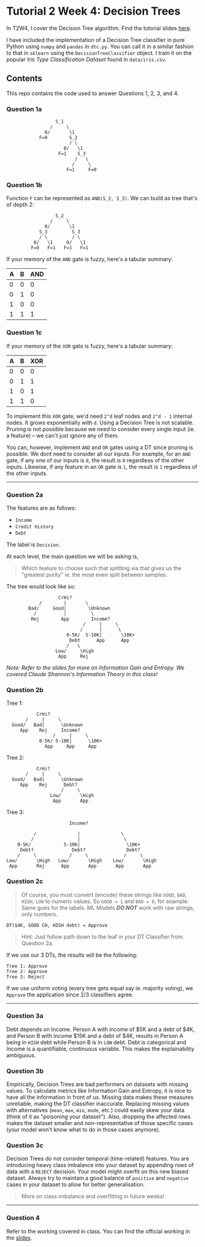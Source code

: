 # Tutorial 2 Week 4: Decision Trees

In T2W4, I cover the Decision Tree algorithm. Find the tutorial slides [here](https://www.figma.com/file/jqyuC4tzHUu84NaXc28zPI/Tutorial-Slides?node-id=0%3A1).

I have included the implementation of a Decision Tree classifier in pure Python using `numpy` and `pandas` in `dtc.py`. You can call it in a similar fashion to that in `sklearn` using the `DecisionTreeClassifier` object. I train it on the popular *Iris Type Classification Dataset* found in `data/iris.csv`.

## Contents
This repo contains the code used to answer Questions 1, 2, 3, and 4.

### Question 1a

```
                  S_1
                /     \
              0/       \1
            F=0        S_2
                       / \
                     0/   \1
                   F=1    S_3
                         /   \
                        /     \
                      F=1     F=0
```

### Question 1b
Function `F` can be represented as `AND(S_2, S_3)`. We can build as tree that's of depth 2:

```
                  S_2
                /     \
              0/       \1
            S_3         S_3
            / \         / \
          0/   \1     0/   \1
         F=0   F=1   F=1   F=1
```

If your memory of the `AND` gate is fuzzy, here's a tabular summary:

| **A** | **B** | **AND** |
|-------|-------|---------|
| 0     | 0     | 0       |
| 0     | 1     | 0       |
| 1     | 0     | 0       |
| 1     | 1     | 1       |

### Question 1c

If your memory of the `XOR` gate is fuzzy, here's a tabular summary:

| **A** | **B** | **XOR** |
|-------|-------|---------|
| 0     | 0     | 0       |
| 0     | 1     | 1       |
| 1     | 0     | 1       |
| 1     | 1     | 0       |

To implement this `XOR` gate, we'd need `2^d` leaf nodes and `2^d - 1` internal nodes. It grows exponentially with `d`. Using a Decision Tree is not scalable. Pruning is not possible because we need to consider every single input (ie. a feature) – we can't just ignore any of them.

You can, however, implement `AND` and `OR` gates using a DT since pruning is possible. We dont need to consider all our inputs. For example, for an `AND` gate, if any one of our inputs is `0`, the result is `0` regardless of the other inputs. Likewise, if any feature in an `OR` gate is `1`, the result is `1` regardless of the other inputs.

---

### Question 2a
The features are as follows:

- `Income`
- `Credit History`
- `Debt`

The label is `Decision`.

At each level, the main question we will be asking is,


> Which feature to choose such that splitting via that gives us the "greatest purity" ie. the most even split between samples.

The tree would look like so:

```
                   CrHi?
            /        |       \        
        Bad/     Good|        \Unknown
          /          |         \
         Rej        App        Income?
                            /     |     \
                           /      |      \
                      0-5K/  5-10K|       \10K+ 
                       Debt      App      App
                      /   \
                  Low/     \High
                   App     Rej
``` 

*Note: Refer to the slides for more on Information Gain and Entropy. We covered Claude Shannon's Information Theory in this class!*

### Question 2b

Tree 1:
```
           CrHi?
       /     |     \
  Good/   Bad|      \Unknown
     App    Rej     Income?
                 /     |     \
            0-5K/ 5-10K|      \10K+
              App     App     App
```

Tree 2:
```
           CrHi?
       /     |     \
  Good/   Bad|      \Unknown
     App    Rej      Debt?
                    /     \
                Low/       \High
                 App       App
```

Tree 3:
```
                       Income?

          /               |               \
         /                |                \
    0-5K/            5-10K|                 \10K+
     Debt?              Debt?               Debt?
    /     \            /     \             /     \
Low/       \High   Low/       \High    Low/       \High
 App       Rej      App       App       App       App
```

### Question 2c
> Of course, you must convert (encode) these strings like `GOOD`, `BAD`, `HIGH`, `LOW` to numeric values. So `GOOD = 1` and `BAD = 0`, for example. Same goes for the labels. ML Models ***DO NOT*** work with raw strings, only numbers.

`DT($4K, GOOD CH, HIGH debt) = Approve`

> Hint: Just follow path down to the leaf in your DT Classifier from Question 2a.

If we use our 3 DTs, the results will be the following:

```
Tree 1: Approve
Tree 2: Approve
Tree 3: Reject
```

If we use uniform voting (every tree gets equal say ie. majority voting), we `Approve` the application since 2/3 classifiers agree.

--- 

### Question 3a
Debt depends on Income. Person A with income of $5K and a debt of $4K, and Person B with income $15K and a debt of $4K, results in Person A being in `HIGH` debt while Person B is in `LOW` debt. Debt is categorical and Income is a quantifiable, continuous variable. This makes the explainability ambiguous.

### Question 3b
Empirically, Decision Trees are bad performers on datasets with missing values. To calculate metrics like Information Gain and Entropy, it is nice to have all the information in front of us. Missing data makes these measures unreliable, making the DT classifier inaccurate. Replacing missing values with alternatives (`mean`, `max`, `min`, `mode`, etc.) could easily skew your data (think of it as "poisoning your dataset"). Also, dropping the affected rows makes the dataset smaller and non-representative of those specific cases (your model won't know what to do in those cases anymore).

### Question 3c
Decision Trees do not consider temporal (time-related) features. You are introducing heavy class imbalance into your dataset by appending rows of data with a `REJECT` decision. Your model might overfit on this new biased dataset. Always try to maintain a good balance of `positive` and `negative` cases in your dataset to allow for better generalisation.

> More on class imbalance and overfitting in future weeks!

---

### Question 4
Refer to the working covered in class. You can find the official working in the [slides](https://www.figma.com/file/jqyuC4tzHUu84NaXc28zPI/Tutorial-Slides?node-id=0%3A1).